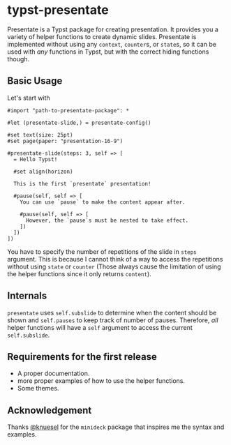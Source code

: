 # typst-presentate
Presentate is a Typst package for creating presentation. It provides you a variety of helper functions to create dynamic slides.
Presentate is implemented without using any  `context`, `counter`s, or `state`s, so it can be used with *any* functions in Typst, but with the correct hiding functions though.
## Basic Usage 

Let's start with 
```typst
#import "path-to-presentate-package": * 

#let (presentate-slide,) = presentate-config()

#set text(size: 25pt)
#set page(paper: "presentation-16-9")

#presentate-slide(steps: 3, self => [
  = Hello Typst!

  #set align(horizon)

  This is the first `presentate` presentation!

  #pause(self, self => [
    You can use `pause` to make the content appear after.
    
    #pause(self, self => [
      However, the `pause`s must be nested to take effect. 
    ])
  ])
])
```
You have to specify the number of repetitions of the slide in `steps` argument. This is because I cannot think of a way to access the repetitions without using `state` or `counter` (Those always cause the limitation of using the helper functions since it only returns `content`).
## Internals
`presentate` uses `self.subslide` to determine when the content should be shown and `self.pauses` to keep track of number of pauses. Therefore, *all* helper functions will have a `self` argument to access the current `self.subslide`. 

## Requirements for the first release
- A proper documentation.
- more proper examples of how to use the helper functions.
- Some themes.

## Acknowledgement
Thanks [@knuesel](https://github.com/knuesel/typst-minideck) for the `minideck` package that inspires me the syntax and examples.
